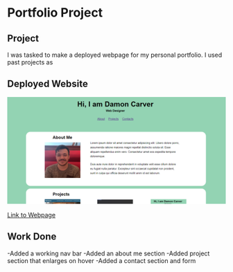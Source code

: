 # Portfolio Project

## Project

I was tasked to make a deployed webpage for my personal portfolio. I used past projects as 

## Deployed Website

<img src="assets\images\screenshot.png">

<a href="">Link to Webpage</a>

## Work Done

-Added a working nav bar
-Added an about me section
-Added project section that enlarges on hover
-Added a contact section and form